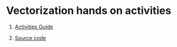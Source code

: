 Vectorization hands on activities
=================================

1. [Activities
Guide](/hands-on-activities/blob/master/vectorization/vectorizationV3.pdf)

1. [Source code](/tree/master/vectorization)
